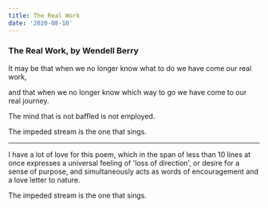 ```yaml
---
title: The Real Work
date: '2020-08-10'
---
```

### The Real Work, by Wendell Berry

It may be that when we no longer know what to do
we have come our real work,

and that when we no longer know which way to go
we have come to our real journey.

The mind that is not baffled is not employed.

The impeded stream is the one that sings.

---

I have a lot of love for this poem, which in the span of less than 10 lines at once expresses a universal feeling of 'loss of direction', or desire for a sense of purpose, and simultaneously acts as words of encouragement and a love letter to nature.

The impeded stream is the one that sings.